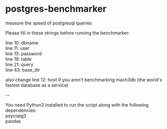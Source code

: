 # postgres-benchmarker
measure the speed of postgresql queries

Please fill in these strings before running the benchmarker:

line 10: dbname\
line 11: user\
line 13: password\
line 19: table\
line 21: query\
line 43: base_dir

also change line 12: host if you aren't benchmarking mach3db (the world's fastest database as a service)

--

You need Python3 installed to run the script along with the following dependencies:\
psycopg3\
pandas
